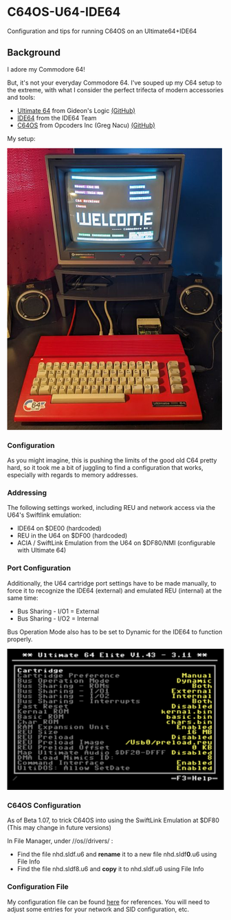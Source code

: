 # C64OS-U64-IDE64
Configuration and tips for running C64OS on an Ultimate64+IDE64

## Background
I adore my Commodore 64! 

But, it's not your everyday Commodore 64.   I've souped up my C64 setup to the extreme, with what I consider the perfect trifecta of modern accessories and tools:

* [Ultimate 64](https://ultimate64.com/) from Gideon's Logic [(GitHub)](https://github.com/GideonZ)
* [IDE64](https://www.ide64.org/) from the IDE64 Team
* [C64OS](https://c64os.com/) from Opcoders Inc (Greg Nacu)  [(GitHub)](https://github.com/OpCoders-Inc)

My setup:

![Ultimate 64](https://github.com/LeifBloomquist/C64OS-U64-IDE64/blob/main/Photos/u64-2024-sm.jpg)

### Configuration

As you might imagine, this is pushing the limits of the good old C64 pretty hard, so it took me a bit of juggling to find a configuration that works, especially with regards to memory addresses.

### Addressing

The following settings worked, including REU and network access via the U64's Swiftlink emulation:

* IDE64 on $DE00 (hardcoded)
* REU in the U64 on $DF00 (hardcoded)
* ACIA / SwiftLink Emulation from the U64 on $DF80/NMI (configurable with Ultimate 64)

### Port Configuration

Additionally, the U64 cartridge port settings have to be made manually, to force it to recognize the IDE64 (external) and emulated REU (internal) at the same time:

* Bus Sharing - I/O1 = External
* Bus Sharing - I/O2 = Internal

Bus Operation Mode also has to be set to Dynamic for the IDE64 to function properly.

![Settings](https://github.com/LeifBloomquist/C64OS-U64-IDE64/blob/main/Screenshots/u64-cart-settings.png)

### C64OS Configuration

As of Beta 1.07, to trick C64OS into using the SwiftLink Emulation at $DF80  (This may change in future versions)

In File Manager, under //os//drivers/ :

* Find the file nhd.sldf.u6 and **rename** it to a new file nhd.sldf**0**.u6 using File Info
* Find the file nhd.sldf8.u6 and **copy** it to nhd.sldf.u6 using File Info


### Configuration File

My configuration file can be found [here](https://github.com/LeifBloomquist/C64OS-U64-IDE64/blob/main/Configuration/C64OS-IDE64.cfg) for references.   You will need to adjust some entries for your network and SID configuration, etc.
